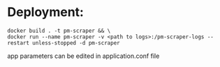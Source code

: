 # Deployment:
```
docker build . -t pm-scraper && \
docker run --name pm-scraper -v <path to logs>:/pm-scraper-logs --restart unless-stopped -d pm-scraper
```
app parameters can be edited in application.conf file